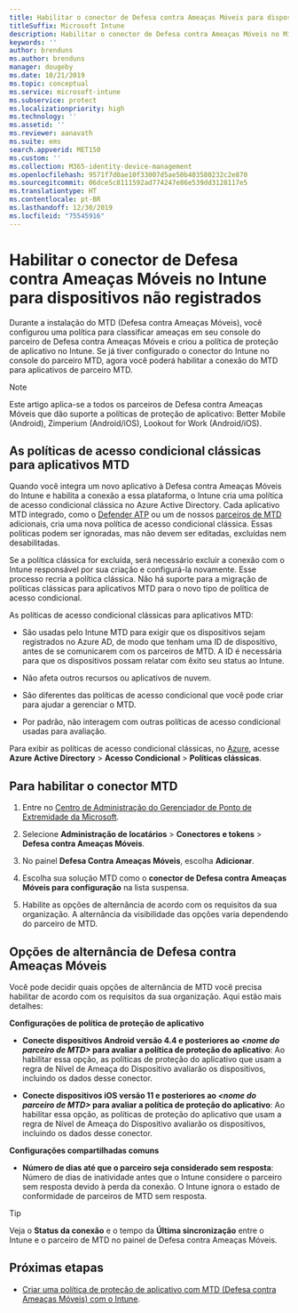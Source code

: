 ```yaml
---
title: Habilitar o conector de Defesa contra Ameaças Móveis para dispositivos não registrados
titleSuffix: Microsoft Intune
description: Habilitar o conector de Defesa contra Ameaças Móveis no Microsoft Intune para dispositivos não registrados.
keywords: ''
author: brenduns
ms.author: brenduns
manager: dougeby
ms.date: 10/21/2019
ms.topic: conceptual
ms.service: microsoft-intune
ms.subservice: protect
ms.localizationpriority: high
ms.technology: ''
ms.assetid: ''
ms.reviewer: aanavath
ms.suite: ems
search.appverid: MET150
ms.custom: ''
ms.collection: M365-identity-device-management
ms.openlocfilehash: 9571f7d0ae10f33007d5ae50b403580232c2e870
ms.sourcegitcommit: 06dce5c8111592ad774247e86e539dd3128117e5
ms.translationtype: HT
ms.contentlocale: pt-BR
ms.lasthandoff: 12/30/2019
ms.locfileid: "75545916"
---
```

# <a name="enable-the-mobile-threat-defense-connector-in-intune-for-unenrolled-devices"></a>Habilitar o conector de Defesa contra Ameaças Móveis no Intune para dispositivos não registrados

Durante a instalação do MTD (Defesa contra Ameaças Móveis), você configurou uma política para classificar ameaças em seu console do parceiro de Defesa contra Ameaças Móveis e criou a política de proteção de aplicativo no Intune. Se já tiver configurado o conector do Intune no console do parceiro MTD, agora você poderá habilitar a conexão do MTD para aplicativos de parceiro MTD.

> [!NOTE]
> Este artigo aplica-se a todos os parceiros de Defesa contra Ameaças Móveis que dão suporte a políticas de proteção de aplicativo: Better Mobile (Android), Zimperium (Android/iOS), Lookout for Work (Android/iOS).

## <a name="classic-conditional-access-policies-for-mtd-apps"></a>As políticas de acesso condicional clássicas para aplicativos MTD

Quando você integra um novo aplicativo à Defesa contra Ameaças Móveis do Intune e habilita a conexão a essa plataforma, o Intune cria uma política de acesso condicional clássica no Azure Active Directory. Cada aplicativo MTD integrado, como o [Defender ATP](advanced-threat-protection.md) ou um de nossos [parceiros de MTD](mobile-threat-defense.md#mobile-threat-defense-partners) adicionais, cria uma nova política de acesso condicional clássica. Essas políticas podem ser ignoradas, mas não devem ser editadas, excluídas nem desabilitadas.

Se a política clássica for excluída, será necessário excluir a conexão com o Intune responsável por sua criação e configurá-la novamente. Esse processo recria a política clássica. Não há suporte para a migração de políticas clássicas para aplicativos MTD para o novo tipo de política de acesso condicional.

As políticas de acesso condicional clássicas para aplicativos MTD:

- São usadas pelo Intune MTD para exigir que os dispositivos sejam registrados no Azure AD, de modo que tenham uma ID de dispositivo, antes de se comunicarem com os parceiros de MTD. A ID é necessária para que os dispositivos possam relatar com êxito seu status ao Intune.

- Não afeta outros recursos ou aplicativos de nuvem.

- São diferentes das políticas de acesso condicional que você pode criar para ajudar a gerenciar o MTD.

- Por padrão, não interagem com outras políticas de acesso condicional usadas para avaliação.

Para exibir as políticas de acesso condicional clássicas, no [Azure](https://portal.azure.com/#home), acesse **Azure Active Directory** > **Acesso Condicional** > **Políticas clássicas**.

## <a name="to-enable-the-mtd-connector"></a>Para habilitar o conector MTD

1. Entre no [Centro de Administração do Gerenciador de Ponto de Extremidade da Microsoft](https://go.microsoft.com/fwlink/?linkid=2109431).

2. Selecione **Administração de locatários** > **Conectores e tokens** > **Defesa contra Ameaças Móveis**.

3. No painel **Defesa Contra Ameaças Móveis**, escolha **Adicionar**.

4. Escolha sua solução MTD como o **conector de Defesa contra Ameaças Móveis para configuração** na lista suspensa.

    <!-- ![MTD setup in Intune](PLACEHOLDER, need a new screenshot of this page) -->

5. Habilite as opções de alternância de acordo com os requisitos da sua organização. A alternância da visibilidade das opções varia dependendo do parceiro de MTD.

## <a name="mobile-threat-defense-toggle-options"></a>Opções de alternância de Defesa contra Ameaças Móveis

Você pode decidir quais opções de alternância de MTD você precisa habilitar de acordo com os requisitos da sua organização. Aqui estão mais detalhes:

**Configurações de política de proteção de aplicativo**

- **Conecte dispositivos Android versão 4.4 e posteriores ao *\<nome do parceiro de MTD>* para avaliar a política de proteção do aplicativo**: Ao habilitar essa opção, as políticas de proteção do aplicativo que usam a regra de Nível de Ameaça do Dispositivo avaliarão os dispositivos, incluindo os dados desse conector.

- **Conecte dispositivos iOS versão 11 e posteriores ao *\<nome do parceiro de MTD>* para avaliar a política de proteção do aplicativo**: Ao habilitar essa opção, as políticas de proteção do aplicativo que usam a regra de Nível de Ameaça do Dispositivo avaliarão os dispositivos, incluindo os dados desse conector.

**Configurações compartilhadas comuns**

- **Número de dias até que o parceiro seja considerado sem resposta**: Número de dias de inatividade antes que o Intune considere o parceiro sem resposta devido à perda da conexão. O Intune ignora o estado de conformidade de parceiros de MTD sem resposta.

> [!TIP]
> Veja o **Status da conexão** e o tempo da **Última sincronização** entre o Intune e o parceiro de MTD no painel de Defesa contra Ameaças Móveis.

## <a name="next-steps"></a>Próximas etapas

- [Criar uma política de proteção de aplicativo com MTD (Defesa contra Ameaças Móveis) com o Intune](~/protect/mtd-app-protection-policy.md).
